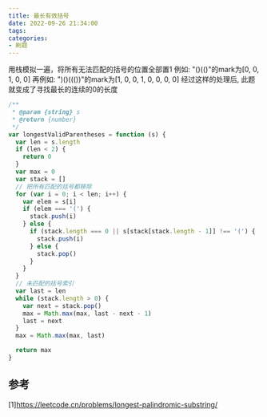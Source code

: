 ```yaml
---
title: 最长有效括号
date: 2022-09-26 21:34:00
tags:
categories:
- 刷题
---
```


用栈模拟一遍，将所有无法匹配的括号的位置全部置1
例如: "()(()"的mark为[0, 0, 1, 0, 0]
再例如: ")()((())"的mark为[1, 0, 0, 1, 0, 0, 0, 0]
经过这样的处理后, 此题就变成了寻找最长的连续的0的长度

```javascript
/**
 * @param {string} s
 * @return {number}
 */
var longestValidParentheses = function (s) {
  var len = s.length
  if (len < 2) {
    return 0
  }
  var max = 0
  var stack = []
  // 把所有匹配的括号都移除
  for (var i = 0; i < len; i++) {
    var elem = s[i]
    if (elem === '(') {
      stack.push(i)
    } else {
      if (stack.length === 0 || s[stack[stack.length - 1]] !== '(') {
        stack.push(i)
      } else {
        stack.pop()
      }
    }
  }
  // 未匹配的括号索引
  var last = len
  while (stack.length > 0) {
    var next = stack.pop()
    max = Math.max(max, last - next - 1)
    last = next
  }
  max = Math.max(max, last)

  return max
}
```

## 参考
[1]https://leetcode.cn/problems/longest-palindromic-substring/